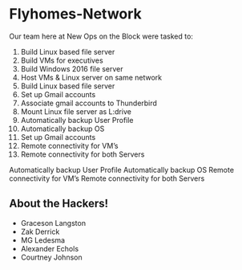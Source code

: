 # Flyhomes-Network
Our team here at New Ops on the Block were tasked to:

<ol>
  <li>Build Linux based file server</li>
  <li>Build VMs for executives</li>
  <li>Build Windows 2016 file server</li>
  <li>Host VMs & Linux server on same network</li>
  <li>Build Linux based file server</li>
  <li>Set up Gmail accounts</li>
  <li>Associate gmail accounts to Thunderbird</li>
  <li>Mount Linux file server as L:drive</li>
  <li>Automatically backup User Profile</li>
  <li>Automatically backup OS</li>
  <li>Set up Gmail accounts</li>
  <li>Remote connectivity for VM’s</li>
  <li>Remote connectivity for both Servers</li> 
</ol>


Automatically backup User Profile
Automatically backup OS
Remote connectivity for VM’s
Remote connectivity for both Servers

## About the Hackers!

- Graceson Langston
- Zak Derrick
- MG Ledesma
- Alexander Echols
- Courtney Johnson

